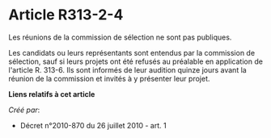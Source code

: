 # Article R313-2-4

Les réunions de la commission de sélection ne sont pas publiques. 

Les candidats ou leurs représentants sont entendus par la commission de sélection, sauf si leurs projets ont été refusés au
préalable en application de l'article R. 313-6. Ils sont informés de leur audition quinze jours avant la réunion de la
commission et invités à y présenter leur projet.

**Liens relatifs à cet article**

_Créé par_:

  - Décret n°2010-870 du 26 juillet 2010 - art. 1
